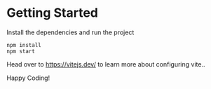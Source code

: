 # Getting Started
Install the dependencies and run the project
```
npm install
npm start
```

Head over to https://vitejs.dev/ to learn more about configuring vite..

Happy Coding!
